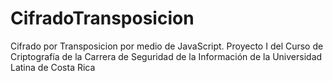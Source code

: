 # CifradoTransposicion
Cifrado por Transposicion por medio de JavaScript. Proyecto I del Curso de Criptografía de la Carrera de Seguridad de la Información de la Universidad Latina de Costa Rica
